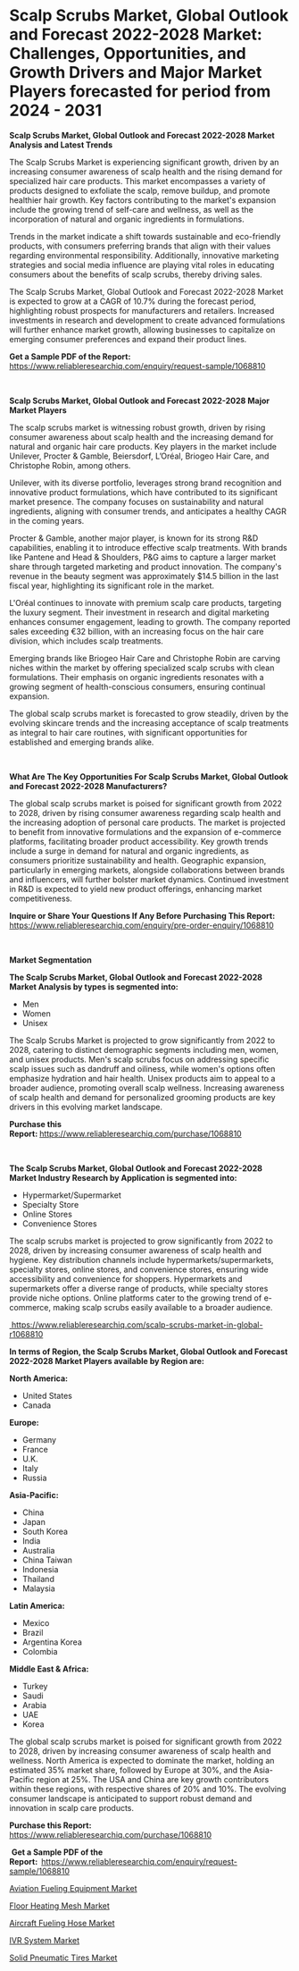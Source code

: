 <p><h1>Scalp Scrubs Market, Global Outlook and Forecast 2022-2028 Market: Challenges, Opportunities, and Growth Drivers and Major Market Players forecasted for period from 2024 - 2031</h1></p><p><strong>Scalp Scrubs Market, Global Outlook and Forecast 2022-2028 Market Analysis and Latest Trends</strong></p>
<p><p>The Scalp Scrubs Market is experiencing significant growth, driven by an increasing consumer awareness of scalp health and the rising demand for specialized hair care products. This market encompasses a variety of products designed to exfoliate the scalp, remove buildup, and promote healthier hair growth. Key factors contributing to the market's expansion include the growing trend of self-care and wellness, as well as the incorporation of natural and organic ingredients in formulations. </p><p>Trends in the market indicate a shift towards sustainable and eco-friendly products, with consumers preferring brands that align with their values regarding environmental responsibility. Additionally, innovative marketing strategies and social media influence are playing vital roles in educating consumers about the benefits of scalp scrubs, thereby driving sales.</p><p>The Scalp Scrubs Market, Global Outlook and Forecast 2022-2028 Market is expected to grow at a CAGR of 10.7% during the forecast period, highlighting robust prospects for manufacturers and retailers. Increased investments in research and development to create advanced formulations will further enhance market growth, allowing businesses to capitalize on emerging consumer preferences and expand their product lines.</p></p>
<p><strong>Get a Sample PDF of the Report:&nbsp;</strong> <a href="https://www.reliableresearchiq.com/enquiry/request-sample/1068810">https://www.reliableresearchiq.com/enquiry/request-sample/1068810</a></p>
<p>&nbsp;</p>
<p><strong>Scalp Scrubs Market, Global Outlook and Forecast 2022-2028 Major Market Players</strong></p>
<p><p>The scalp scrubs market is witnessing robust growth, driven by rising consumer awareness about scalp health and the increasing demand for natural and organic hair care products. Key players in the market include Unilever, Procter & Gamble, Beiersdorf, L’Oréal, Briogeo Hair Care, and Christophe Robin, among others.</p><p>Unilever, with its diverse portfolio, leverages strong brand recognition and innovative product formulations, which have contributed to its significant market presence. The company focuses on sustainability and natural ingredients, aligning with consumer trends, and anticipates a healthy CAGR in the coming years.</p><p>Procter & Gamble, another major player, is known for its strong R&D capabilities, enabling it to introduce effective scalp treatments. With brands like Pantene and Head & Shoulders, P&G aims to capture a larger market share through targeted marketing and product innovation. The company's revenue in the beauty segment was approximately $14.5 billion in the last fiscal year, highlighting its significant role in the market.</p><p>L'Oréal continues to innovate with premium scalp care products, targeting the luxury segment. Their investment in research and digital marketing enhances consumer engagement, leading to growth. The company reported sales exceeding €32 billion, with an increasing focus on the hair care division, which includes scalp treatments.</p><p>Emerging brands like Briogeo Hair Care and Christophe Robin are carving niches within the market by offering specialized scalp scrubs with clean formulations. Their emphasis on organic ingredients resonates with a growing segment of health-conscious consumers, ensuring continual expansion.</p><p>The global scalp scrubs market is forecasted to grow steadily, driven by the evolving skincare trends and the increasing acceptance of scalp treatments as integral to hair care routines, with significant opportunities for established and emerging brands alike.</p></p>
<p>&nbsp;</p>
<p><strong>What Are The Key Opportunities For Scalp Scrubs Market, Global Outlook and Forecast 2022-2028 Manufacturers?</strong></p>
<p><p>The global scalp scrubs market is poised for significant growth from 2022 to 2028, driven by rising consumer awareness regarding scalp health and the increasing adoption of personal care products. The market is projected to benefit from innovative formulations and the expansion of e-commerce platforms, facilitating broader product accessibility. Key growth trends include a surge in demand for natural and organic ingredients, as consumers prioritize sustainability and health. Geographic expansion, particularly in emerging markets, alongside collaborations between brands and influencers, will further bolster market dynamics. Continued investment in R&D is expected to yield new product offerings, enhancing market competitiveness.</p></p>
<p><strong>Inquire or Share Your Questions If Any Before Purchasing This Report:</strong> <a href="https://www.reliableresearchiq.com/enquiry/pre-order-enquiry/1068810">https://www.reliableresearchiq.com/enquiry/pre-order-enquiry/1068810</a></p>
<p>&nbsp;</p>
<p><strong>Market Segmentation</strong></p>
<p><strong>The Scalp Scrubs Market, Global Outlook and Forecast 2022-2028 Market Analysis by types is segmented into:</strong></p>
<p><ul><li>Men</li><li>Women</li><li>Unisex</li></ul></p>
<p><p>The Scalp Scrubs Market is projected to grow significantly from 2022 to 2028, catering to distinct demographic segments including men, women, and unisex products. Men's scalp scrubs focus on addressing specific scalp issues such as dandruff and oiliness, while women's options often emphasize hydration and hair health. Unisex products aim to appeal to a broader audience, promoting overall scalp wellness. Increasing awareness of scalp health and demand for personalized grooming products are key drivers in this evolving market landscape. </p></p>
<p><strong>Purchase this Report:&nbsp;</strong><a href="https://www.reliableresearchiq.com/purchase/1068810">https://www.reliableresearchiq.com/purchase/1068810</a></p>
<p>&nbsp;</p>
<p><strong>The Scalp Scrubs Market, Global Outlook and Forecast 2022-2028 Market Industry Research by Application is segmented into:</strong></p>
<p><ul><li>Hypermarket/Supermarket</li><li>Specialty Store</li><li>Online Stores</li><li>Convenience Stores</li></ul></p>
<p><p>The scalp scrubs market is projected to grow significantly from 2022 to 2028, driven by increasing consumer awareness of scalp health and hygiene. Key distribution channels include hypermarkets/supermarkets, specialty stores, online stores, and convenience stores, ensuring wide accessibility and convenience for shoppers. Hypermarkets and supermarkets offer a diverse range of products, while specialty stores provide niche options. Online platforms cater to the growing trend of e-commerce, making scalp scrubs easily available to a broader audience.</p></p>
<p><a href="https://www.reliableresearchiq.com/scalp-scrubs-market-in-global-r1068810">&nbsp;https://www.reliableresearchiq.com/scalp-scrubs-market-in-global-r1068810</a></p>
<p><strong>In terms of Region, the Scalp Scrubs Market, Global Outlook and Forecast 2022-2028 Market Players available by Region are:</strong></p>
<p>
    <p> <strong> North America: </strong>
        <ul>
            <li>United States</li>
            <li>Canada</li>
        </ul>
        </p> 
    <p> <strong> Europe: </strong>
        <ul>
            <li>Germany</li>
            <li>France</li>
            <li>U.K.</li>
            <li>Italy</li>
            <li>Russia</li>
        </ul>
        </p> 
    <p> <strong> Asia-Pacific: </strong>
        <ul>
            <li>China</li>
            <li>Japan</li>
            <li>South Korea</li>
            <li>India</li>
            <li>Australia</li>
            <li>China Taiwan</li>
            <li>Indonesia</li>
            <li>Thailand</li>
            <li>Malaysia</li>
        </ul>
        </p> 
    <p> <strong> Latin America: </strong>
        <ul>
            <li>Mexico</li>
            <li>Brazil</li>
            <li>Argentina Korea</li>
            <li>Colombia</li>
        </ul>
        </p> 
    <p> <strong> Middle East & Africa: </strong>
        <ul>
            <li>Turkey</li>
            <li>Saudi</li>
            <li>Arabia</li>
            <li>UAE</li>
            <li>Korea</li>
        </ul>
    </p>
    </p>
<p><p>The global scalp scrubs market is poised for significant growth from 2022 to 2028, driven by increasing consumer awareness of scalp health and wellness. North America is expected to dominate the market, holding an estimated 35% market share, followed by Europe at 30%, and the Asia-Pacific region at 25%. The USA and China are key growth contributors within these regions, with respective shares of 20% and 10%. The evolving consumer landscape is anticipated to support robust demand and innovation in scalp care products.</p></p>
<p><strong>Purchase this Report: </strong><a href="https://www.reliableresearchiq.com/purchase/1068810">https://www.reliableresearchiq.com/purchase/1068810</a></p>
<p>&nbsp;<strong>Get a Sample PDF of the Report:&nbsp;&nbsp;</strong><a href="https://www.reliableresearchiq.com/enquiry/request-sample/1068810">https://www.reliableresearchiq.com/enquiry/request-sample/1068810</a></p>
<p><strong></strong></p>
<p><p><a href="https://medium.com/@heatherfernandez476/the-aviation-fueling-equipment-market-prioritizes-cost-control-and-efficiency-enhancement-5a4f8044c426">Aviation Fueling Equipment Market</a></p><p><a href="https://issuu.com/reportprime-2/docs/floor-heating-mesh-market-size-2030_f601f8b12e2fd7">Floor Heating Mesh Market</a></p><p><a href="https://medium.com/@heatherfernandez476/the-aircraft-fueling-hose-market-prioritizes-cost-control-and-efficiency-enhancement-b2f90891f406">Aircraft Fueling Hose Market</a></p><p><a href="https://www.linkedin.com/pulse/global-ivr-system-market-opportunities-forecast-period-from-awysf?trackingId=kCNwTAicRUGAh2ISljGe%2Fw%3D%3D">IVR System Market</a></p><p><a href="https://www.linkedin.com/pulse/pioneering-growth-analyzing-global-solid-pneumatic-tires-market-pdrfc?trackingId=a2RXKzsATo2TWLq1M6uSlw%3D%3D">Solid Pneumatic Tires Market</a></p></p>